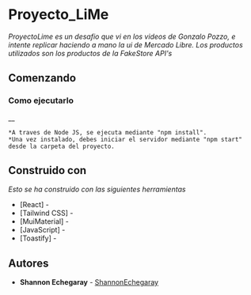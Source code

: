 # Proyecto_LiMe

_ProyectoLime es un desafio que vi en los videos de Gonzalo Pozzo, e intente replicar haciendo a mano la ui de Mercado Libre. Los productos utilizados son los productos de la FakeStore API's_

## Comenzando 

### Como ejecutarlo 

__

```
*A traves de Node JS, se ejecuta mediante "npm install".
*Una vez instalado, debes iniciar el servidor mediante "npm start" desde la carpeta del proyecto.
```

## Construido con 

_Esto se ha construido con las siguientes herramientas_

* [React] - 
* [Tailwind CSS] -
* [MuiMaterial] -
* [JavaScript] -
* [Toastify] -

## Autores 

* **Shannon Echegaray** - [ShannonEchegaray](https://github.com/ShannonEchegaray) 